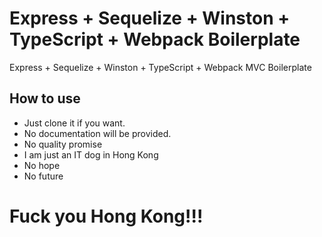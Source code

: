 # Express + Sequelize + Winston + TypeScript + Webpack Boilerplate
Express + Sequelize + Winston + TypeScript + Webpack MVC Boilerplate

## How to use
- Just clone it if you want.
- No documentation will be provided.
- No quality promise
- I am just an IT dog in Hong Kong
- No hope
- No future

# Fuck you Hong Kong!!!
